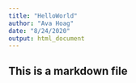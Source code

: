 ```yaml
---
title: "HelloWorld"
author: "Ava Hoag"
date: "8/24/2020"
output: html_document
---
```

## This is a markdown file